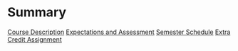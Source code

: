 # Summary
[Course Description](./describe.md)
[Expectations and Assessment](./expect.md)
[Semester Schedule](./schedule.md)
[Extra Credit Assignment](./extra_credit.md)